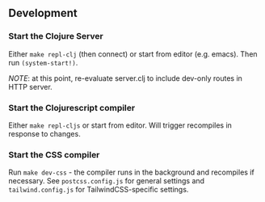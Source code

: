 

## Development

### Start the Clojure Server
Either `make repl-clj` (then connect) or start from editor (e.g. emacs).
Then run `(system-start!)`.

*NOTE*: at this point, re-evaluate server.clj to include dev-only routes in HTTP server.

### Start the Clojurescript compiler
Either `make repl-cljs` or start from editor. Will trigger recompiles in response to changes.

### Start the CSS compiler
Run `make dev-css` - the compiler runs in the background and recompiles if necessary. See `postcss.config.js` for general settings and `tailwind.config.js` for TailwindCSS-specific settings.